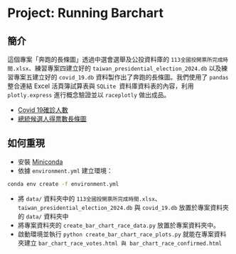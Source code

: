 # Project: Running Barchart

## 簡介
這個專案「奔跑的長條圖」透過中選會選舉及公投資料庫的 `113全國投開票所完成時間.xlsx`、練習專案四建立好的 `taiwan_presidential_election_2024.db` 以及練習專案五建立好的 `covid_19.db` 資料製作出了奔跑的長條圖。我們使用了 `pandas` 整合連結 Excel 活頁簿試算表與 `SQLite `資料庫資料表的內容，利用 `plotly.express` 進行概念驗證並以 `raceplotly` 做出成品。
- [Covid 19確診人數](https://ryanlei309.github.io/bar_chart_race/bar_chart_race_confirmed)
- [總統候選人得票數長條圖](https://ryanlei309.github.io/bar_chart_race/bar_chart_race_votes)

## 如何重現
- 安裝 [Miniconda](https://docs.anaconda.com/miniconda)
- 依據 `environment.yml` 建立環境：

```bash
conda env create -f environment.yml
```

- 將 `data/` 資料夾中的 `113全國投開票所完成時間.xlsx`、`taiwan_presidential_election_2024.db` 與 `covid_19.db` 放置於專案資料夾的 `data/` 資料夾中
- 將專案資料夾的 `create_bar_chart_race_data.py` 放置於專案資料夾中。
- 啟動環境並執行 `python create_bar_chart_race_plots.py` 就能在專案資料夾建立 `bar_chart_race_votes.html 與 bar_chart_race_confirmed.html`
